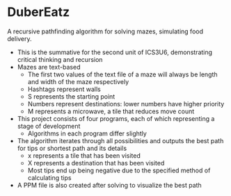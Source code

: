 # DuberEatz
A recursive pathfinding algorithm for solving mazes, simulating food delivery.
* This is the summative for the second unit of ICS3U6, demonstrating critical thinking and recursion
* Mazes are text-based
    * The first two values of the text file of a maze will always be length and width of the maze respectively
    * Hashtags represent walls
    * S represents the starting point
    * Numbers represent destinations: lower numbers have higher priority
    * M represents a microwave, a tile that reduces move count
* This project consists of four programs, each of which representing a stage of development
    * Algorithms in each program differ slightly
* The algorithm iterates through all possibilities and outputs the best path for tips or shortest path and its details
    * x represents a tile that has been visited
    * X represents a destination that has been visited
    * Most tips end up being negative due to the specified method of calculating tips
* A PPM file is also created after solving to visualize the best path